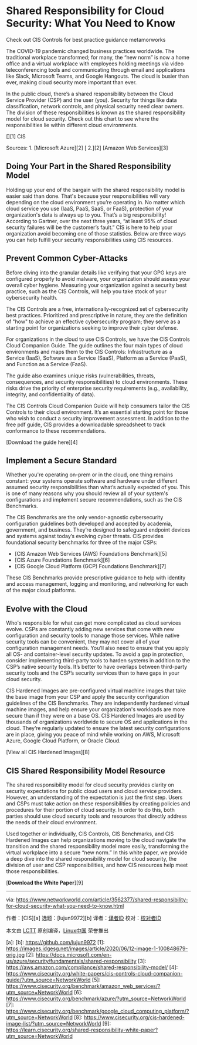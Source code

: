 [#]: collector: (lujun9972)
[#]: translator: ( )
[#]: reviewer: ( )
[#]: publisher: ( )
[#]: url: ( )
[#]: subject: (Shared Responsibility for Cloud Security: What You Need to Know)
[#]: via: (https://www.networkworld.com/article/3562377/shared-responsibility-for-cloud-security-what-you-need-to-know.html)
[#]: author: (CIS )

Shared Responsibility for Cloud Security: What You Need to Know
======
Check out CIS Controls for best practice guidance
metamorworks

The COVID-19 pandemic changed business practices worldwide. The traditional workplace transformed; for many, the “new norm” is now a home office and a virtual workplace with employees holding meetings via video teleconferencing tools and communicating through email and applications like Slack, Microsoft Teams, and Google Hangouts. The cloud is busier than ever, making cloud security more important than ever.

In the public cloud, there’s a shared responsibility between the Cloud Service Provider (CSP) and the user (you). Security for things like data classification, network controls, and physical security need clear owners. The division of these responsibilities is known as the shared responsibility model for cloud security. Check out this chart to see where the responsibilities lie within different cloud environments.

[][1] CIS

Sources:
1\. [Microsoft Azure][2] [
2.][2] [Amazon Web Services][3]

## **Doing Your Part in the Shared Responsibility Model**

Holding up your end of the bargain with the shared responsibility model is easier said than done. That's because your responsibilities will vary depending on the cloud environment you’re operating in. No matter which cloud service you use (IaaS, PaaS, SaaS, or FaaS), protection of your organization's data is always up to you. That’s a big responsibility! According to Gartner, over the next three years, “at least 95% of cloud security failures will be the customer’s fault.” CIS is here to help your organization avoid becoming one of those statistics. Below are three ways you can help fulfill your security responsibilities using CIS resources.

## **Prevent Common Cyber-Attacks**

Before diving into the granular details like verifying that your GPG keys are configured properly to avoid malware, your organization should assess your overall cyber hygiene. Measuring your organization against a security best practice, such as the CIS Controls, will help you take stock of your cybersecurity health.

The CIS Controls are a free, internationally-recognized set of cybersecurity best practices. Prioritized and prescriptive in nature, they are the definition of "how" to achieve an effective cybersecurity program; they serve as a starting point for organizations seeking to improve their cyber defense.

For organizations in the cloud to use CIS Controls, we have the CIS Controls Cloud Companion Guide. The guide outlines the four main types of cloud environments and maps them to the CIS Controls: Infrastructure as a Service (IaaS), Software as a Service (SaaS), Platform as a Service (PaaS), and Function as a Service (FaaS).

The guide also examines unique risks (vulnerabilities, threats, consequences, and security responsibilities) to cloud environments. These risks drive the priority of enterprise security requirements (e.g., availability, integrity, and confidentiality of data).

The CIS Controls Cloud Companion Guide will help consumers tailor the CIS Controls to their cloud environment. It’s an essential starting point for those who wish to conduct a security improvement assessment. In addition to the free pdf guide, CIS provides a downloadable spreadsheet to track conformance to these recommendations.

[Download the guide here][4]

## **Implement a Secure Standard**

Whether you're operating on-prem or in the cloud, one thing remains constant: your systems operate software and hardware under different assumed security responsibilities than what’s actually expected of you. This is one of many reasons why you should review all of your system's configurations and implement secure recommendations, such as the CIS Benchmarks.

The CIS Benchmarks are the only vendor-agnostic cybersecurity configuration guidelines both developed and accepted by academia, government, and business. They’re designed to safeguard endpoint devices and systems against today’s evolving cyber threats. CIS provides foundational security benchmarks for three of the major CSPs:

  * [CIS Amazon Web Services (AWS) Foundations Benchmark][5]
  * [CIS Azure Foundations Benchmark][6]
  * [CIS Google Cloud Platform (GCP) Foundations Benchmark][7]



These CIS Benchmarks provide prescriptive guidance to help with identity and access management, logging and monitoring, and networking for each of the major cloud platforms.

## **Evolve with the Cloud**

Who's responsible for what can get more complicated as cloud services evolve. CSPs are constantly adding new services that come with new configuration and security tools to manage those services. While native security tools can be convenient, they may not cover all of your configuration management needs. You’ll also need to ensure that you apply all OS- and container-level security updates. To avoid a gap in protection, consider implementing third-party tools to harden systems in addition to the CSP’s native security tools. It’s better to have overlaps between third-party security tools and the CSP’s security services than to have gaps in your cloud security.

CIS Hardened Images are pre-configured virtual machine images that take the base image from your CSP and apply the security configuration guidelines of the CIS Benchmarks. They are independently hardened virtual machine images, and help ensure your organization's workloads are more secure than if they were on a base OS. CIS Hardened Images are used by thousands of organizations worldwide to secure OS and applications in the cloud. They’re regularly updated to ensure the latest security configurations are in place, giving you peace of mind while working on AWS, Microsoft Azure, Google Cloud Platform, or Oracle Cloud.

[View all CIS Hardened Images][8]

## **CIS Shared Responsibility Model Resource**

The shared responsibility model for cloud security provides clarity on security expectations for public cloud users and cloud service providers. However, an understanding of the expectation is just the first step. Users and CSPs must take action on these responsibilities by creating policies and procedures for their portion of cloud security. In order to do this, both parties should use cloud security tools and resources that directly address the needs of their cloud environment.

Used together or individually, CIS Controls, CIS Benchmarks, and CIS Hardened Images can help organizations moving to the cloud navigate the transition and the shared responsibility model more easily, transforming the virtual workplace into a secure “new norm.” In this white paper, we provide a deep dive into the shared responsibility model for cloud security, the division of user and CSP responsibilities, and how CIS resources help meet those responsibilities.

[**Download the White Paper**][9]

--------------------------------------------------------------------------------

via: https://www.networkworld.com/article/3562377/shared-responsibility-for-cloud-security-what-you-need-to-know.html

作者：[CIS][a]
选题：[lujun9972][b]
译者：[译者ID](https://github.com/译者ID)
校对：[校对者ID](https://github.com/校对者ID)

本文由 [LCTT](https://github.com/LCTT/TranslateProject) 原创编译，[Linux中国](https://linux.cn/) 荣誉推出

[a]: 
[b]: https://github.com/lujun9972
[1]: https://images.idgesg.net/images/article/2020/06/12-image-1-100848679-orig.jpg
[2]: https://docs.microsoft.com/en-us/azure/security/fundamentals/shared-responsibility
[3]: https://aws.amazon.com/compliance/shared-responsibility-model/
[4]: https://www.cisecurity.org/white-papers/cis-controls-cloud-companion-guide/?utm_source=NetworkWorld
[5]: https://www.cisecurity.org/benchmark/amazon_web_services/?utm_source=NetworkWorld
[6]: https://www.cisecurity.org/benchmark/azure/?utm_source=NetworkWorld
[7]: https://www.cisecurity.org/benchmark/google_cloud_computing_platform/?utm_source=NetworkWorld
[8]: https://www.cisecurity.org/cis-hardened-image-list/?utm_source=NetworkWorld
[9]: https://learn.cisecurity.org/shared-responsibility-white-paper?utm_source=NetworkWorld
